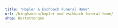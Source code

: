 ```yaml
---
title: "Hopler & Eschbach Funeral Home"
url: /binghamton/hopler-und-eschbach-funeral-home/
shop: Bestattungen
---
```

